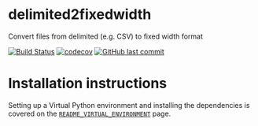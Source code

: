 # delimited2fixedwidth
Convert files from delimited (e.g. CSV) to fixed width format

[![Build Status](https://travis-ci.com/e2jk/delimited2fixedwidth.svg?branch=master)](https://travis-ci.com/e2jk/delimited2fixedwidth)
[![codecov](https://codecov.io/gh/e2jk/delimited2fixedwidth/branch/master/graph/badge.svg)](https://codecov.io/gh/e2jk/delimited2fixedwidth)
[![GitHub last commit](https://img.shields.io/github/last-commit/e2jk/delimited2fixedwidth.svg)](https://github.com/e2jk/delimited2fixedwidth/commits/master)

Installation instructions
=========================

Setting up a Virtual Python environment and installing the dependencies is covered on the [`README_VIRTUAL_ENVIRONMENT`](../../tree/master/README_VIRTUAL_ENVIRONMENT.md) page.
